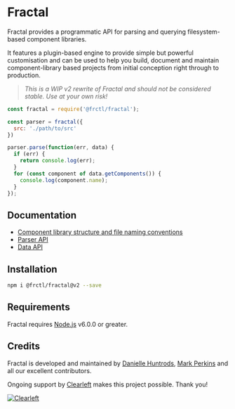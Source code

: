 # Fractal

Fractal provides a programmatic API for parsing and querying filesystem-based component libraries.

It features a plugin-based engine to provide simple but powerful customisation and can be used to help you build, document and maintain component-library based projects from initial conception right through to production.

> _This is a WIP v2 rewrite of Fractal and should not be considered stable. Use at your own risk!_

```js
const fractal = require('@frctl/fractal');

const parser = fractal({
  src: './path/to/src'
})

parser.parse(function(err, data) {
  if (err) {
    return console.log(err);
  }
  for (const component of data.getComponents()) {
    console.log(component.name);
  }
});

```

<!-- ## v2 Key goals

* Simplify and clarify component library structure and naming conventions
* Provide support for multiple concurrent template/view languages
* Add a robust plugin/extension system to allow for deep customisation -->

## Documentation

* [Component library structure and file naming conventions](/docs/directory-structure.md)
* [Parser API](/docs/parser.md)
* [Data API](/docs/data.md)

## Installation

```bash
npm i @frctl/fractal@v2 --save
```

## Requirements

Fractal requires [Node.js](https://nodejs.org) v6.0.0 or greater.

## Credits

Fractal is developed and maintained by [Danielle Huntrods](http://github.com/dkhuntrods), [Mark Perkins](http://github.com/allmarkedup) and all our excellent contributors.

Ongoing support by [Clearleft](http://clearleft.com) makes this project possible. Thank you!

[![Clearleft](http://clearleft.com/assets/img/logo.png)](http://clearleft.com)
